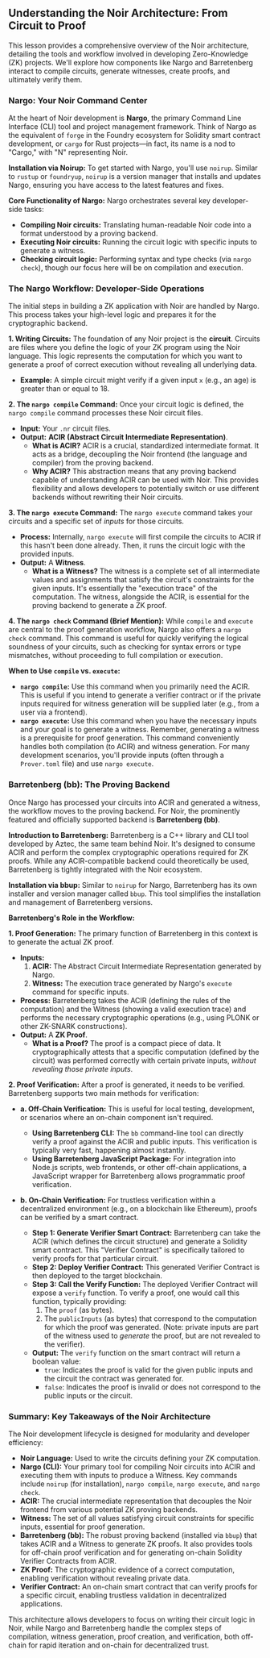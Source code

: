 ## Understanding the Noir Architecture: From Circuit to Proof

This lesson provides a comprehensive overview of the Noir architecture, detailing the tools and workflow involved in developing Zero-Knowledge (ZK) projects. We'll explore how components like Nargo and Barretenberg interact to compile circuits, generate witnesses, create proofs, and ultimately verify them.

### Nargo: Your Noir Command Center

At the heart of Noir development is **Nargo**, the primary Command Line Interface (CLI) tool and project management framework. Think of Nargo as the equivalent of `forge` in the Foundry ecosystem for Solidity smart contract development, or `cargo` for Rust projects—in fact, its name is a nod to "Cargo," with "N" representing Noir.

**Installation via Noirup:**
To get started with Nargo, you'll use `noirup`. Similar to `rustup` or `foundryup`, `noirup` is a version manager that installs and updates Nargo, ensuring you have access to the latest features and fixes.

**Core Functionality of Nargo:**
Nargo orchestrates several key developer-side tasks:
*   **Compiling Noir circuits:** Translating human-readable Noir code into a format understood by a proving backend.
*   **Executing Noir circuits:** Running the circuit logic with specific inputs to generate a witness.
*   **Checking circuit logic:** Performing syntax and type checks (via `nargo check`), though our focus here will be on compilation and execution.

### The Nargo Workflow: Developer-Side Operations

The initial steps in building a ZK application with Noir are handled by Nargo. This process takes your high-level logic and prepares it for the cryptographic backend.

**1. Writing Circuits:**
The foundation of any Noir project is the **circuit**. Circuits are files where you define the logic of your ZK program using the Noir language. This logic represents the computation for which you want to generate a proof of correct execution without revealing all underlying data.
*   **Example:** A simple circuit might verify if a given input `x` (e.g., an age) is greater than or equal to 18.

**2. The `nargo compile` Command:**
Once your circuit logic is defined, the `nargo compile` command processes these Noir circuit files.
*   **Input:** Your `.nr` circuit files.
*   **Output:** **ACIR (Abstract Circuit Intermediate Representation)**.
    *   **What is ACIR?** ACIR is a crucial, standardized intermediate format. It acts as a bridge, decoupling the Noir frontend (the language and compiler) from the proving backend.
    *   **Why ACIR?** This abstraction means that any proving backend capable of understanding ACIR can be used with Noir. This provides flexibility and allows developers to potentially switch or use different backends without rewriting their Noir circuits.

**3. The `nargo execute` Command:**
The `nargo execute` command takes your circuits and a specific set of *inputs* for those circuits.
*   **Process:** Internally, `nargo execute` will first compile the circuits to ACIR if this hasn't been done already. Then, it runs the circuit logic with the provided inputs.
*   **Output:** A **Witness**.
    *   **What is a Witness?** The witness is a complete set of all intermediate values and assignments that satisfy the circuit's constraints for the given inputs. It's essentially the "execution trace" of the computation. The witness, alongside the ACIR, is essential for the proving backend to generate a ZK proof.

**4. The `nargo check` Command (Brief Mention):**
While `compile` and `execute` are central to the proof generation workflow, Nargo also offers a `nargo check` command. This command is useful for quickly verifying the logical soundness of your circuits, such as checking for syntax errors or type mismatches, without proceeding to full compilation or execution.

**When to Use `compile` vs. `execute`:**
*   **`nargo compile`:** Use this command when you primarily need the ACIR. This is useful if you intend to generate a verifier contract or if the private inputs required for witness generation will be supplied later (e.g., from a user via a frontend).
*   **`nargo execute`:** Use this command when you have the necessary inputs and your goal is to generate a witness. Remember, generating a witness is a prerequisite for proof generation. This command conveniently handles both compilation (to ACIR) and witness generation. For many development scenarios, you'll provide inputs (often through a `Prover.toml` file) and use `nargo execute`.

### Barretenberg (bb): The Proving Backend

Once Nargo has processed your circuits into ACIR and generated a witness, the workflow moves to the proving backend. For Noir, the prominently featured and officially supported backend is **Barretenberg (bb)**.

**Introduction to Barretenberg:**
Barretenberg is a C++ library and CLI tool developed by Aztec, the same team behind Noir. It's designed to consume ACIR and perform the complex cryptographic operations required for ZK proofs. While any ACIR-compatible backend could theoretically be used, Barretenberg is tightly integrated with the Noir ecosystem.

**Installation via bbup:**
Similar to `noirup` for Nargo, Barretenberg has its own installer and version manager called `bbup`. This tool simplifies the installation and management of Barretenberg versions.

**Barretenberg's Role in the Workflow:**

**1. Proof Generation:**
The primary function of Barretenberg in this context is to generate the actual ZK proof.
*   **Inputs:**
    1.  **ACIR:** The Abstract Circuit Intermediate Representation generated by Nargo.
    2.  **Witness:** The execution trace generated by Nargo's `execute` command for specific inputs.
*   **Process:** Barretenberg takes the ACIR (defining the rules of the computation) and the Witness (showing a valid execution trace) and performs the necessary cryptographic operations (e.g., using PLONK or other ZK-SNARK constructions).
*   **Output:** A **ZK Proof**.
    *   **What is a Proof?** The proof is a compact piece of data. It cryptographically attests that a specific computation (defined by the circuit) was performed correctly with certain private inputs, *without revealing those private inputs*.

**2. Proof Verification:**
After a proof is generated, it needs to be verified. Barretenberg supports two main methods for verification:

*   **a. Off-Chain Verification:**
    This is useful for local testing, development, or scenarios where an on-chain component isn't required.
    *   **Using Barretenberg CLI:** The `bb` command-line tool can directly verify a proof against the ACIR and public inputs. This verification is typically very fast, happening almost instantly.
    *   **Using Barretenberg JavaScript Package:** For integration into Node.js scripts, web frontends, or other off-chain applications, a JavaScript wrapper for Barretenberg allows programmatic proof verification.

*   **b. On-Chain Verification:**
    For trustless verification within a decentralized environment (e.g., on a blockchain like Ethereum), proofs can be verified by a smart contract.
    *   **Step 1: Generate Verifier Smart Contract:** Barretenberg can take the ACIR (which defines the circuit structure) and generate a Solidity smart contract. This "Verifier Contract" is specifically tailored to verify proofs for that particular circuit.
    *   **Step 2: Deploy Verifier Contract:** This generated Verifier Contract is then deployed to the target blockchain.
    *   **Step 3: Call the Verify Function:** The deployed Verifier Contract will expose a `verify` function. To verify a proof, one would call this function, typically providing:
        1.  The `proof` (as bytes).
        2.  The `publicInputs` (as bytes) that correspond to the computation for which the proof was generated. (Note: private inputs are part of the witness used to *generate* the proof, but are not revealed to the verifier).
    *   **Output:** The `verify` function on the smart contract will return a boolean value:
        *   `true`: Indicates the proof is valid for the given public inputs and the circuit the contract was generated for.
        *   `false`: Indicates the proof is invalid or does not correspond to the public inputs or the circuit.

### Summary: Key Takeaways of the Noir Architecture

The Noir development lifecycle is designed for modularity and developer efficiency:
*   **Noir Language:** Used to write the circuits defining your ZK computation.
*   **Nargo (CLI):** Your primary tool for compiling Noir circuits into ACIR and executing them with inputs to produce a Witness. Key commands include `noirup` (for installation), `nargo compile`, `nargo execute`, and `nargo check`.
*   **ACIR:** The crucial intermediate representation that decouples the Noir frontend from various potential ZK proving backends.
*   **Witness:** The set of all values satisfying circuit constraints for specific inputs, essential for proof generation.
*   **Barretenberg (bb):** The robust proving backend (installed via `bbup`) that takes ACIR and a Witness to generate ZK proofs. It also provides tools for off-chain proof verification and for generating on-chain Solidity Verifier Contracts from ACIR.
*   **ZK Proof:** The cryptographic evidence of a correct computation, enabling verification without revealing private data.
*   **Verifier Contract:** An on-chain smart contract that can verify proofs for a specific circuit, enabling trustless validation in decentralized applications.

This architecture allows developers to focus on writing their circuit logic in Noir, while Nargo and Barretenberg handle the complex steps of compilation, witness generation, proof creation, and verification, both off-chain for rapid iteration and on-chain for decentralized trust.